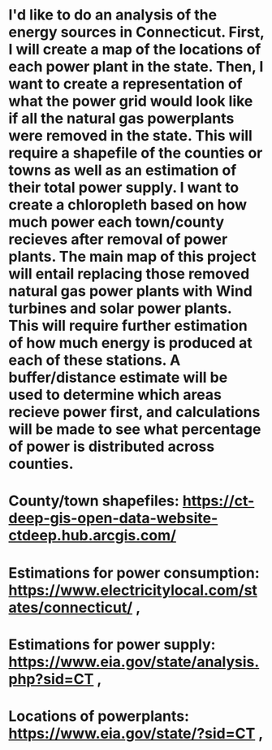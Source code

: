 # I'd like to do an analysis of the energy sources in Connecticut. First, I will create a map of the locations of each power plant in the state. Then, I want to create a representation of what the power grid would look like if all the natural gas powerplants were removed in the state. This will require a shapefile of the counties or towns as well as an estimation of their total power supply. I want to create a chloropleth based on how much power each town/county recieves after removal of power plants. The main map of this project will entail replacing those removed natural gas power plants with Wind turbines and solar power plants. This will require further estimation of how much energy is produced at each of these stations. A buffer/distance estimate will be used to determine which areas recieve power first, and calculations will be made to see what percentage of power is distributed across counties. 
# County/town shapefiles: https://ct-deep-gis-open-data-website-ctdeep.hub.arcgis.com/
# Estimations for power consumption: https://www.electricitylocal.com/states/connecticut/ , 
# Estimations for power supply: https://www.eia.gov/state/analysis.php?sid=CT , 
# Locations of powerplants: https://www.eia.gov/state/?sid=CT , 
